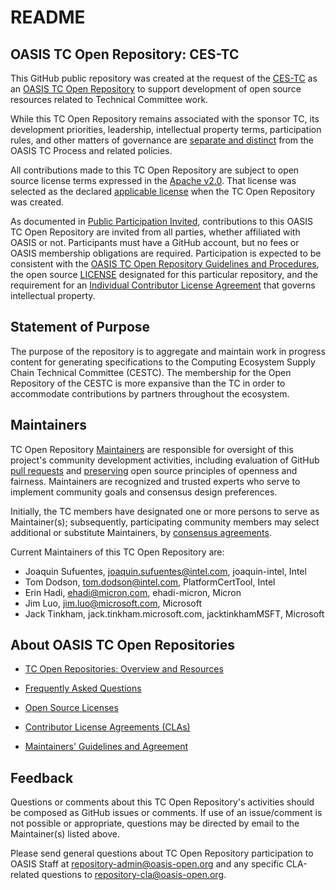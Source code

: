 # README

## OASIS TC Open Repository: CES-TC

This GitHub public repository[<repoName>](https://github.com/oasis-open/<repoName>/) was created at the request of the [CES-TC](https://www.oasis-open.org/committees/ces-tc/) as an [OASIS TC Open Repository](https://www.oasis-open.org/resources/open-repositories/) to support development of open source resources related to Technical Committee work.

While this TC Open Repository remains associated with the sponsor TC, its development priorities, leadership, intellectual property terms, participation rules, and other matters of governance are [separate and distinct](https://github.com/oasis-open/ces-specs/blob/master/CONTRIBUTING.md#governance-distinct-from-oasis-tc-process) from the OASIS TC Process and related policies.

All contributions made to this TC Open Repository are subject to open source license terms expressed in the [Apache v2.0](https://github.com/oasis-open/ces-specs/blob/main/LICENSE). That license was selected as the declared [applicable license](https://www.oasis-open.org/resources/open-repositories/licenses) when the TC Open Repository was created.

<!--

BSD-3-Clause License https://www.oasis-open.org/sites/www.oasis-open.org/files/BSD-3-Clause.txt
MIT License https://www.oasis-open.org/sites/www.oasis-open.org/files/MIT-License.txt
Apache License v 2.0 https://www.oasis-open.org/sites/www.oasis-open.org/files/Apache-LICENSE-2.0.txt
CC-BY 2.0 https://www.oasis-open.org/sites/www.oasis-open.org/files/CC-BY-2.0.txt
CC-BY 4.0 https://www.oasis-open.org/sites/www.oasis-open.org/files/CC-BY-4.0.txt
Eclipse Public License v 1.0 https://www.oasis-open.org/sites/www.oasis-open.org/files/EPL-v10.txt

-->

As documented in [Public Participation Invited](https://github.com/oasis-open/ces-specs/blob/master/CONTRIBUTING.md#public-participation-invited), contributions to this OASIS TC Open Repository are invited from all parties, whether affiliated with OASIS or not. Participants must have a GitHub account, but no fees or OASIS membership obligations are required. Participation is expected to be consistent with the [OASIS TC Open Repository Guidelines and Procedures](https://www.oasis-open.org/policies-guidelines/open-repositories), the open source [LICENSE](https://github.com/oasis-open/ces-specs/blob/master/LICENSE) designated for this particular repository, and the requirement for an [Individual Contributor License Agreement](https://www.oasis-open.org/resources/open-repositories/cla/individual-cla) that governs intellectual property.

## Statement of Purpose

The purpose of the repository is to aggregate and maintain work in progress content for generating specifications to the Computing Ecosystem Supply Chain Technical Committee (CESTC). The membership for the Open Repository of the CESTC is more expansive than the TC in order to accommodate contributions by partners throughout the ecosystem.


## <a id="maintainers">Maintainers</a>

TC Open Repository [Maintainers](https://www.oasis-open.org/resources/open-repositories/maintainers-guide) are responsible for oversight of this project's community development activities, including evaluation of GitHub [pull requests](https://github.com/oasis-open/<repoName>/blob/master/CONTRIBUTING.md#fork-and-pull-collaboration-model) and [preserving](https://www.oasis-open.org/policies-guidelines/open-repositories#repositoryManagement) open source principles of openness and fairness. Maintainers are recognized and trusted experts who serve to implement community goals and consensus design preferences.

Initially, the TC members have designated one or more persons to serve as Maintainer(s); subsequently, participating community members may select additional or substitute Maintainers, by [consensus agreements](https://www.oasis-open.org/resources/open-repositories/maintainers-guide#additionalMaintainers). 

<a id="currentMaintainers">Current Maintainers</a> of this TC Open Repository are: 
- Joaquin Sufuentes, joaquin.sufuentes@intel.com, joaquin-intel, Intel
- Tom Dodson, tom.dodson@intel.com, PlatformCertTool, Intel
- Erin Hadi, ehadi@micron.com, ehadi-micron, Micron
- Jim Luo, jim.luo@microsoft.com, Microsoft
- Jack Tinkham, jack.tinkham.microsoft.com, jacktinkhamMSFT, Microsoft

## About OASIS TC Open Repositories

- [TC Open Repositories: Overview and Resources](https://www.oasis-open.org/resources/open-repositories/)

- [Frequently Asked Questions](https://www.oasis-open.org/resources/open-repositories/faq)

- [Open Source Licenses](https://www.oasis-open.org/resources/open-repositories/licenses)

- [Contributor License Agreements (CLAs)](https://www.oasis-open.org/resources/open-repositories/cla)

- [Maintainers' Guidelines and Agreement](https://www.oasis-open.org/resources/open-repositories/maintainers-guide)

## Feedback

Questions or comments about this TC Open Repository's activities should be composed as GitHub issues or comments. If use of an issue/comment is not possible or appropriate, questions may be directed by email to the Maintainer(s) listed above. 

Please send general questions about TC Open Repository participation to OASIS Staff at repository-admin@oasis-open.org and any specific CLA-related questions to repository-cla@oasis-open.org.
